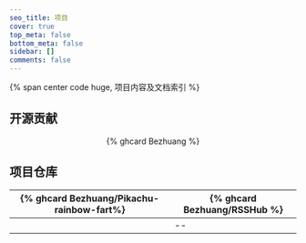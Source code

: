 ```yaml
---
seo_title: 项目
cover: true
top_meta: false
bottom_meta: false
sidebar: []
comments: false
---
```


{% span center code huge, 项目内容及文档索引 %}

## 开源贡献

<div align="center">
{% ghcard Bezhuang %}
</div>

## 项目仓库
| {% ghcard Bezhuang/Pikachu-rainbow-fart%} | {%  ghcard Bezhuang/RSSHub %} |
|  --  |  --  |
|    |  --  |
